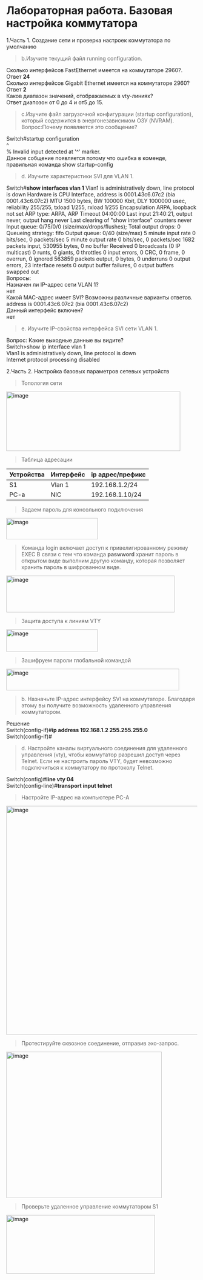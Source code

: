 # **Лабораторная работа. Базовая настройка коммутатора**

1.Часть 1. Создание сети и проверка настроек коммутатора по умолчанию

  >b.Изучите текущий файл running configuration.

  Сколько интерфейсов FastEthernet имеется на коммутаторе 2960?.  
  Ответ **24**  
  Сколько интерфейсов Gigabit Ethernet имеется на коммутаторе 2960?  
  Ответ **2**  
  Каков диапазон значений, отображаемых в vty-линиях?  
  Ответ диапозон от 0 до 4 и от5 до 15.
>c.Изучите файл загрузочной конфигурации (startup configuration), который содержится в энергонезависимом ОЗУ (NVRAM).
>Вопрос:Почему появляется это сообщение?

Switch#startup configuration  
^  
% Invalid input detected at '^' marker.  
Данное собщение появляется потому что ошибка в коменде, правильная команда show startup-config  
>d.	Изучите характеристики SVI для VLAN 1.

Switch#**show interfaces vlan 1**
Vlan1 is administratively down, line protocol is down
Hardware is CPU Interface, address is 0001.43c6.07c2 (bia 0001.43c6.07c2)
MTU 1500 bytes, BW 100000 Kbit, DLY 1000000 usec,
reliability 255/255, txload 1/255, rxload 1/255
Encapsulation ARPA, loopback not set
ARP type: ARPA, ARP Timeout 04:00:00
Last input 21:40:21, output never, output hang never
Last clearing of "show interface" counters never
Input queue: 0/75/0/0 (size/max/drops/flushes); Total output drops: 0
Queueing strategy: fifo
Output queue: 0/40 (size/max)
5 minute input rate 0 bits/sec, 0 packets/sec
5 minute output rate 0 bits/sec, 0 packets/sec
1682 packets input, 530955 bytes, 0 no buffer
Received 0 broadcasts (0 IP multicast)
0 runts, 0 giants, 0 throttles
0 input errors, 0 CRC, 0 frame, 0 overrun, 0 ignored
563859 packets output, 0 bytes, 0 underruns
0 output errors, 23 interface resets
0 output buffer failures, 0 output buffers swapped out  
Вопросы:  
Назначен ли IP-адрес сети VLAN 1?  
нет  
Какой MAC-адрес имеет SVI? Возможны различные варианты ответов.  
address is 0001.43c6.07c2 (bia 0001.43c6.07c2)  
Данный интерфейс включен?  
нет  
>e.	Изучите IP-свойства интерфейса SVI сети VLAN 1.
>
Вопрос: Какие выходные данные вы видите?  
Switch>show ip interface vlan 1  
Vlan1 is administratively down, line protocol is down  
Internet protocol processing disabled

  2.Часть 2. Настройка базовых параметров сетевых устройств  
  >Топология сети
<img width="459" height="157" alt="image" src="https://github.com/user-attachments/assets/5e5a54c4-9087-4112-8e47-7f8c5f5a86d6" />

>Таблица адресации

| Устройства | Интерфейс | ip адрес/префикс | 
|------------|-----------|------------------|
|     S1     |   Vlan 1  |  192.168.1.2/24  |
|     PC-a   |    NIC    |  192.168.1.10/24 |

>Задаем пароль для консольного подключения

<img width="241" height="56" alt="image" src="https://github.com/user-attachments/assets/bc95eda5-0090-453a-8645-b2344f9ff6db" /> 

>Команда login включает доступ к привелигированному режиму EXEC
>В связи с тем что команда **paswword** хранит пароль в открытом виде выполним другую команду, которая позволяет хранить пароль в шифрованном виде.
<img width="444" height="97" alt="image" src="https://github.com/user-attachments/assets/4944d8c0-22d1-44c6-a34e-37c24dbe115f" />

>Защита доступа к линиям VTY
<img width="241" height="59" alt="image" src="https://github.com/user-attachments/assets/08177b55-383d-497d-8a00-daa77e43b568" />

>Зашифруем пароли глобальной командой

<img width="456" height="57" alt="image" src="https://github.com/user-attachments/assets/90d83045-eedb-4338-bbb3-35d546c8dba0" />


>b.	Назначьте IP-адрес интерфейсу SVI на коммутаторе. Благодаря этому вы получите возможность удаленного управления коммутатором.

Решение  
Switch(config-if)#**ip address 192.168.1.2 255.255.255.0**  
Switch(config-if)#  
>d.	Настройте каналы виртуального соединения для удаленного управления (vty), чтобы коммутатор разрешил доступ через Telnet. Если не настроить пароль VTY, будет невозможно подключиться к коммутатору по протоколу Telnet.

Switch(config)#**line vty 04**  
Switch(config-line)#**transport input telnet** 
>Настройте IP-адрес на компьютере PC-A

<img width="623" height="604" alt="image" src="https://github.com/user-attachments/assets/ab8c3a18-8c1e-4dd2-8561-2168771ac9ba"/>

>Протестируйте сквозное соединение, отправив эхо-запрос.

<img width="410" height="386" alt="image" src="https://github.com/user-attachments/assets/e7df24d4-e70c-479f-8897-5596f4a5b149" />

>Проверьте удаленное управление коммутатором S1

<img width="392" height="155" alt="image" src="https://github.com/user-attachments/assets/c498b114-06bd-4599-b529-b68dd341c042" />






  

